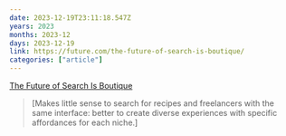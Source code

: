 ```yaml
---
date: 2023-12-19T23:11:18.547Z
years: 2023
months: 2023-12
days: 2023-12-19
link: https://future.com/the-future-of-search-is-boutique/
categories: ["article"]
---
```

[The Future of Search Is Boutique](https://future.com/the-future-of-search-is-boutique/)

> [Makes little sense to search for recipes and freelancers with the same interface: better to create diverse experiences with specific affordances for each niche.]
